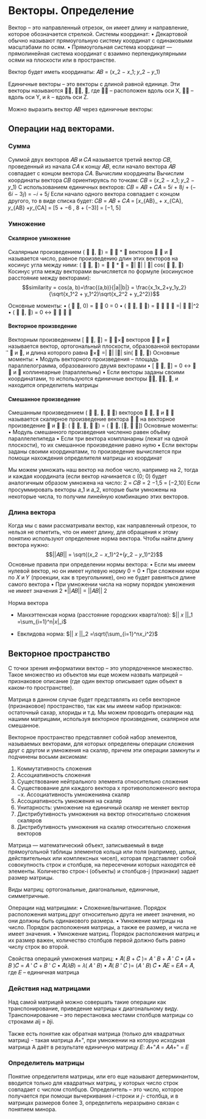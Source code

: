 
# Векторы. Определение

Вектор – это направленный отрезок, он имеет длину и направление,
которое обозначается стрелкой.
Системы координат:
• Декартовой обычно называют прямоугольную систему координат с
одинаковыми масштабами по осям.
• Прямоугольная система координат — прямолинейная система координат
с взаимно перпендикулярными осями на плоскости или в пространстве.

Вектор будет иметь координаты:
𝐴𝐵 = (𝑥_2 − 𝑥_1; 𝑦_2 − 𝑦_1)

Единичные векторы – это векторы с длиной равной единице. Эти векторы называются ⃗𝚤, ⃗𝚥, 𝑘, где ⃗𝚤 – расположен вдоль оси X, ⃗𝚥 – вдоль оси Y, и 𝑘 – вдоль оси Z.

Можно выразить вектор 𝐴𝐵 через единичные векторы:

## Операции над векторами. 
### Сумма

Суммой двух векторов 𝐴𝐵 и 𝐶𝐴 называется третий вектор 𝐶𝐵, проведенный из начала 𝐶𝐴 к концу 𝐴𝐵, если начало вектора 𝐴𝐵 совпадает с концом вектора 𝐶𝐴.
Вычислим координаты
Вычислим координаты вектора 𝐶𝐵 ориентируясь по точкам:
𝐶𝐵 = (𝑥_2 − 𝑥_1; 𝑦_2 − 𝑦_1)
С использованием единичных векторов:
𝐶𝐵 = 𝐴𝐵 + 𝐶𝐴 = 5𝑖 + 8𝑗 + (− 6𝑖 − 3𝑗) = −𝑖 + 5𝑗
Если начало одного вектора совпадает с концом другого, то в виде списка будет:
𝐶𝐵 = 𝐴𝐵 + 𝐶𝐴 = [𝑥_{AB}_ + 𝑥_{CA}, 𝑦_{AB} +𝑦_{CA] = [5 + −6 , 8 + (−3)] = [−1, 5]

### Умножение

#### Скалярное умножение
Скалярным произведением ( ⃗ 𝑎, 𝑏) = ⃗ 𝑎 * 𝑏 векторов ⃗ 𝑎 и 𝑏 называется число, равное произведению длин этих векторов на косинус угла между ними:
( ⃗ 𝑎, 𝑏) = ⃗ 𝑎 * 𝑏 = ⃗| 𝑎| | 𝑏| cos( ⃗ 𝑎, 𝑏)
Косинус угла между векторами вычисляется по формуле (косинусное расстояние между
векторами):
$$similarity = cos(a, b)=\frac{(a,b)}{|a||b|} = \frac{x_1x_2+y_1y_2}{\sqrt{x_1^2 + y_1^2}\sqrt{x_2^2 + y_2^2}}$$

Основные моменты:
• ( ⃗ 𝑎, 0) = ⃗ 𝑎 0 = 0
• ( ⃗ 𝑎, ⃗ 𝑎) = ⃗ 𝑎  ⃗ 𝑎 =| ⃗ 𝑎|^2
• ( ⃗ 𝑎, 𝑏) = 0 ↔ ⃗ 𝑎 ⊥ 𝑏

#### Векторное произведение
Векторным произведением [ ⃗ 𝑎, 𝑏] = ⃗ 𝑎×𝑏 векторов ⃗ 𝑎 и 𝑏 называется вектор, ортогональный плоскости, образованной векторами ⃗ 𝑎 и 𝑏, и длина которого равна 𝑎×𝑏 =| 𝑎| |𝑏| sin( ⃗ 𝑎, 𝑏)
Основные моменты:
• Модуль векторного произведения – площадь параллелограмма, образованного двумя векторами
• [ ⃗ 𝑎, 𝑏] = 0 ↔ ⃗ 𝑎 и 𝑏 коллинеарные (параллельны)
• Если векторы заданы своими координатами, то используются единичные векторы ⃗𝚤, ⃗𝚥, 𝑘, и находится определитель матрицы

#### Смешанное произведение

Смешанным произведением ( ⃗ 𝑎, 𝑏, ⃗ 𝑐) векторов ⃗ 𝑎, 𝑏 и ⃗ 𝑐 называется скалярное произведение вектора ⃗ 𝑎 на векторное произведение 𝑏 и ⃗ 𝑐:
( ⃗ 𝑎, 𝑏, ⃗ 𝑐) = ( ⃗ 𝑎, [𝑏, ⃗ 𝑐])
Основные моменты:
• Модуль смешанного произведения численно равен объёму параллелепипеда
• Если три вектора компланарны (лежат на одной плоскости), то их смешанное произведение равно нулю
• Если векторы заданы своими координатами, то произведение вычисляется при помощи нахождения определителя матрицы из координат

Мы можем умножать наш вектор на любое число, например на 2, тогда и каждая координата (если вектор начинается с (0; 0) будет аналогичным образом умножена на число:
2 = 𝐶𝐵 = 2 −1,5 = [−2,10]
Если просуммировать векторы 𝑎_1 и 𝑎_2, которые были умножены на некоторые числа, то получим линейную комбинацию этих векторов.

### Длина вектора
Когда мы с вами рассматривали вектор, как направленный отрезок, то нельзя не отметить, что он имеет длину, для обращения к этому понятию используют определение норма вектора. Чтобы найти длину вектора нужно:
$$||𝐴𝐵|| = \sqrt{(𝑥_2 − 𝑥_1)^2+(𝑦_2 − 𝑦_1)^2}$$
Основные правила при определении нормы вектора:
• Если мы имеем нулевой вектор, но он имеет нулевую норму 0 = 0
• При сложении норм по 𝑋 и 𝑌 (проекции, как в треугольнике), оно не будет равняться длине самого вектора
• При умножении числа на норму порядок умножения не имеет значения 2 *||𝐴𝐵|| = ||𝐴𝐵|| 2

Норма вектора
* Манхэттенская норма (расстояние городских кварта’лов):
$|| 𝑥 ||_1 =\sum_{i=1}^n|𝑥|_i$

* Евклидова норма:
$|| 𝑥 ||_2 =\sqrt{\sum_{i=1}^n𝑥_i^2}$


## Векторное пространство

С точки зрения информатики вектор – это упорядоченное множество. Такое множество из объектов мы еще можем назвать матрицей – признаковое описание (где один вектор описывает один объект в каком-то пространстве).

Матрица в данном случае будет представлять из себя векторное (признаковое) пространство, так как мы имеем набор признаков: остаточный сахар, хлориды и т.д. Мы можем проводить операции над нашими матрицами, используя  векторное произведение, скалярное или смешанное.

Векторное пространство представляет собой набор элементов, называемых векторами, для которых определены операции сложения друг с другом и умножения на скаляр, причем эти операции замкнуты и подчинены восьми аксиомам:
1. Коммутативность сложения
2. Ассоциативность сложения
3. Существование нейтрального элемента относительно сложения
4. Существование для каждого вектора x противоположенного вектора −x. Ассоциативность умноженияна скаляр
5. Ассоциативность умножения на скаляр
6. Унитарность: умножение на единичный скаляр не меняет вектор
7. Дистрибутивность умножения на вектор относительно сложения скаляров
8. Дистрибутивность умножения на скаляр относительно сложения векторов


Матрица — математический объект, записываемый в виде прямоугольной таблицы элементов кольца или поля (например, целых, действительных или комплексных чисел), которая представляет собой совокупность строк и столбцов, на пересечении которых находятся её элементы.
Количество строк-i (объекты) и столбцов-j (признаки) задает размер матрицы.

Виды матриц:
ортогональные, диагональные, единичные, симметричные.

Операции над матрицами:
• Сложение/вычитание. Порядок расположения матриц друг относительно друга не имеет
значения, но они должны быть одинакового размера.
• Умножение матрицы на число. Порядок расположения матрицы, а также ее размер, и
числа не имеет значения.
• Умножение матриц. Порядок расположения матриц и их размер важен, количество
столбцов первой должно быть равно числу строк во второй.

Свойства операций умножения матриц:
• 𝐴⃗( 𝐵 + 𝐶⃗ )= 𝐴 ' 𝐵 + 𝐴⃗ ' 𝐶
• (𝐴⃗ + 𝐵 )𝐶⃗ = 𝐴 ' 𝐶⃗ + 𝐵 ' 𝐶
• 𝐴⃗(𝜆𝐵) = 𝜆( 𝐴 ' 𝐵)
• 𝐴⃗( 𝐵 ' 𝐶⃗ )= (𝐴 ' 𝐵) 𝐶⃗
• 𝐴⃗𝐸 = 𝐸𝐴⃗ = 𝐴⃗, где 𝐸 – единичная матрица

### Действия над матрицами

Над самой матрицей можно совершать такие операции как транспонирование, приведение
матрицы к диагональному виду.
Транспонирование – это перестановка местами столбцов матрицы со строками 𝑎ij = 𝑏ji.

Также есть понятие как обратная матрица (только для квадратных матриц) - такая матрица
𝐴+", при умножении на которую исходная матрица A даёт в результате единичную матрицу 𝐸:
𝐴+"𝐴 = 𝐴𝐴+" = 𝐸

### Определитель матрицы

Понятие определителя матрицы, или его еще называют детерминантом, вводится только для
квадратных матриц, у которых число строк совпадает с числом столбцов.
Определитель – это число, которое получается при помощи вычеркивания 𝑖-строки и 𝑗-
столбца, и в матрицах размеров более 3, определитель неразрывно связан с понятием
минора.
